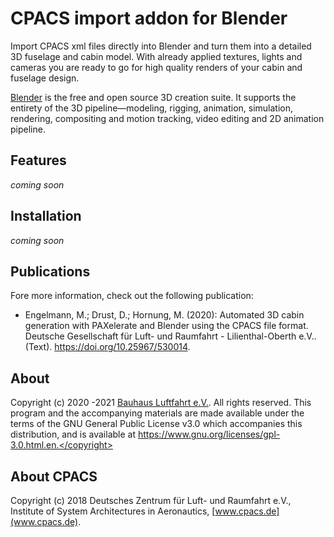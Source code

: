 # CPACS import addon for Blender

Import CPACS xml files directly into Blender and turn them into a detailed 3D fuselage and cabin model. With already applied textures, lights and cameras you are ready to go for high quality renders of your cabin and fuselage design. 

[Blender](https://www.blender.org/) is the free and open source 3D creation suite. It supports the entirety of the 3D pipeline—modeling, rigging, animation, simulation, rendering, compositing and motion tracking, video editing and 2D animation pipeline.
## Features
*coming soon*

## Installation
*coming soon*

## Publications
Fore more information, check out the following publication:
- Engelmann, M.; Drust, D.; Hornung, M. (2020): Automated 3D cabin generation with PAXelerate and Blender using the CPACS file format. Deutsche Gesellschaft für Luft- und Raumfahrt - Lilienthal-Oberth e.V.. (Text). https://doi.org/10.25967/530014. 
 
## About
Copyright (c) 2020 -2021 [Bauhaus Luftfahrt e.V.](http://www.bauhaus-luftfahrt.net/?set_language=en). All rights reserved. This program and the accompanying materials are made available under the terms of the GNU General Public License v3.0 which accompanies this distribution, and is available at https://www.gnu.org/licenses/gpl-3.0.html.en.</copyright>

## About CPACS
Copyright (c) 2018 Deutsches Zentrum für Luft- und Raumfahrt e.V., Institute of System Architectures in Aeronautics, [www.cpacs.de](www.cpacs.de).
